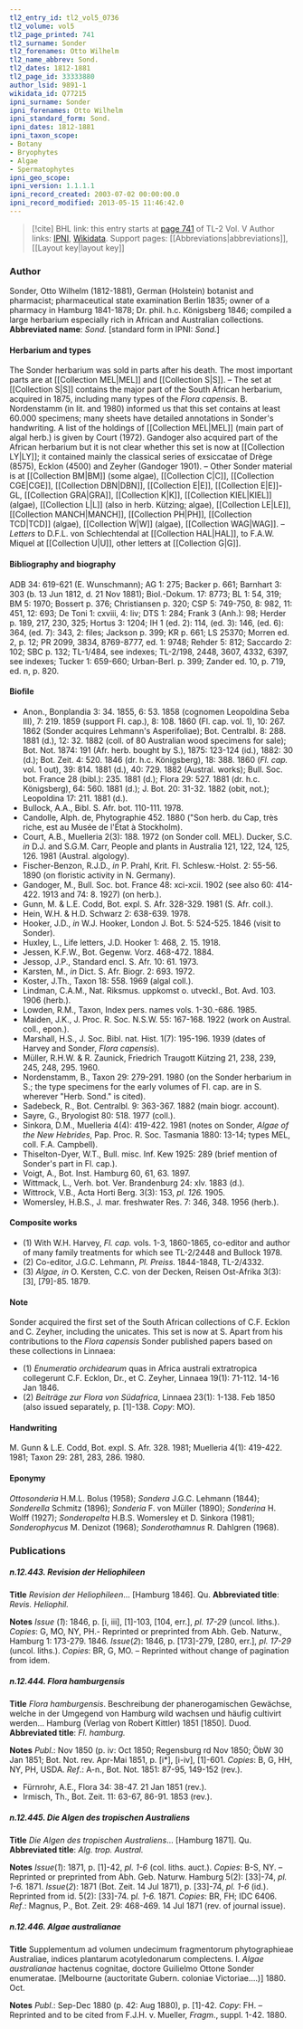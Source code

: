 ```yaml
---
tl2_entry_id: tl2_vol5_0736
tl2_volume: vol5
tl2_page_printed: 741
tl2_surname: Sonder
tl2_forenames: Otto Wilhelm
tl2_name_abbrev: Sond.
tl2_dates: 1812-1881
tl2_page_id: 33333880
author_lsid: 9891-1
wikidata_id: Q77215
ipni_surname: Sonder
ipni_forenames: Otto Wilhelm
ipni_standard_form: Sond.
ipni_dates: 1812-1881
ipni_taxon_scope: 
- Botany
- Bryophytes
- Algae
- Spermatophytes
ipni_geo_scope: 
ipni_version: 1.1.1.1
ipni_record_created: 2003-07-02 00:00:00.0
ipni_record_modified: 2013-05-15 11:46:42.0
---
```


> [!cite] BHL link: this entry starts at [page 741](https://www.biodiversitylibrary.org/page/33333880) of TL-2 Vol. V
> Author links: [IPNI](https://www.ipni.org/a/9891-1), [Wikidata](https://www.wikidata.org/wiki/Q77215). Support pages: [[Abbreviations|abbreviations]], [[Layout key|layout key]]

### Author

Sonder, Otto Wilhelm (1812-1881), German (Holstein) botanist and pharmacist; pharmaceutical state examination Berlin 1835; owner of a pharmacy in Hamburg 1841-1878; Dr. phil. h.c. Königsberg 1846; compiled a large herbarium especially rich in African and Australian collections. 
**Abbreviated name**: *Sond.* \[standard form in IPNI: *Sond.*\]

#### Herbarium and types

The Sonder herbarium was sold in parts after his death. The most important parts are at [[Collection MEL|MEL]] and [[Collection S|S]]. – The set at [[Collection S|S]] contains the major part of the South African herbarium, acquired in 1875, including many types of the *Flora capensis*. B. Nordenstamm (in lit. and 1980) informed us that this set contains at least 60.000 specimens; many sheets have detailed annotations in Sonder's handwriting. A list of the holdings of [[Collection MEL|MEL]] (main part of algal herb.) is given by Court (1972). Gandoger also acquired part of the African herbarium but it is not clear whether this set is now at [[Collection LY|LY]]; it contained mainly the classical series of exsiccatae of Drège (8575), Ecklon (4500) and Zeyher (Gandoger 1901). – Other Sonder material is at [[Collection BM|BM]] (some algae), [[Collection C|C]], [[Collection CGE|CGE]], [[Collection DBN|DBN]], [[Collection E|E]], [[Collection E|E]]-GL, [[Collection GRA|GRA]], [[Collection K|K]], [[Collection KIEL|KIEL]] (algae), [[Collection L|L]] (also in herb. Kützing; algae), [[Collection LE|LE]], [[Collection MANCH|MANCH]], [[Collection PH|PH]], [[Collection TCD|TCD]] (algae), [[Collection W|W]] (algae), [[Collection WAG|WAG]]. – *Letters* to D.F.L. von Schlechtendal at [[Collection HAL|HAL]], to F.A.W. Miquel at [[Collection U|U]], other letters at [[Collection G|G]].

#### Bibliography and biography

ADB 34: 619-621 (E. Wunschmann); AG 1: 275; Backer p. 661; Barnhart 3: 303 (b. 13 Jun 1812, d. 21 Nov 1881); Biol.-Dokum. 17: 8773; BL 1: 54, 319; BM 5: 1970; Bossert p. 376; Christiansen p. 320; CSP 5: 749-750, 8: 982, 11: 451, 12: 693; De Toni 1: cxviii, 4: liv; DTS 1: 284; Frank 3 (Anh.): 98; Herder p. 189, 217, 230, 325; Hortus 3: 1204; IH 1 (ed. 2): 114, (ed. 3): 146, (ed. 6): 364, (ed. 7): 343, 2: files; Jackson p. 399; KR p. 661; LS 25370; Morren ed. 2, p. 12; PR 2099, 3834, 8769-8777, ed. 1: 9748; Rehder 5: 812; Saccardo 2: 102; SBC p. 132; TL-1/484, see indexes; TL-2/198, 2448, 3607, 4332, 6397, see indexes; Tucker 1: 659-660; Urban-Berl. p. 399; Zander ed. 10, p. 719, ed. n, p. 820.

#### Biofile

- Anon., Bonplandia 3: 34. 1855, 6: 53. 1858 (cognomen Leopoldina Seba III), 7: 219. 1859 (support Fl. cap.), 8: 108. 1860 (Fl. cap. vol. 1), 10: 267. 1862 (Sonder acquires Lehmann's Asperifoliae); Bot. Centralbl. 8: 288. 1881 (d.), 12: 32. 1882 (coll. of 80 Australian wood specimens for sale); Bot. Not. 1874: 191 (Afr. herb. bought by S.), 1875: 123-124 (id.), 1882: 30 (d.); Bot. Zeit. 4: 520. 1846 (dr. h.c. Königsberg), 18: 388. 1860 (*Fl. cap.* vol. 1 out), 39: 814. 1881 (d.), 40: 729. 1882 (Austral. works); Bull. Soc. bot. France 28 (bibl.): 235. 1881 (d.); Flora 29: 527. 1881 (dr. h.c. Königsberg), 64: 560. 1881 (d.); J. Bot. 20: 31-32. 1882 (obit, not.); Leopoldina 17: 211. 1881 (d.).
- Bullock, A.A., Bibl. S. Afr. bot. 110-111. 1978.
- Candolle, Alph. de, Phytographie 452. 1880 ("Son herb. du Cap, très riche, est au Musée de l'État à Stockholm).
- Court, A.B., Muelleria 2(3): 188. 1972 (on Sonder coll. MEL). Ducker, S.C. *in* D.J. and S.G.M. Carr, People and plants in Australia 121, 122, 124, 125, 126. 1981 (Austral. algology).
- Fischer-Benzon, R.J.D., *in* P. Prahl, Krit. Fl. Schlesw.-Holst. 2: 55-56. 1890 (on floristic activity in N. Germany).
- Gandoger, M., Bull. Soc. bot. France 48: xci-xcii. 1902 (see also 60: 414-422. 1913 and 74: 8. 1927) (on herb.).
- Gunn, M. & L.E. Codd, Bot. expl. S. Afr. 328-329. 1981 (S. Afr. coll.).
- Hein, W.H. & H.D. Schwarz 2: 638-639. 1978.
- Hooker, J.D., *in* W.J. Hooker, London J. Bot. 5: 524-525. 1846 (visit to Sonder).
- Huxley, L., Life letters, J.D. Hooker 1: 468, 2. 15. 1918.
- Jessen, K.F.W., Bot. Gegenw. Vorz. 468-472. 1884.
- Jessop, J.P., Standard encl. S. Afr. 10: 61. 1973.
- Karsten, M., *in* Dict. S. Afr. Biogr. 2: 693. 1972.
- Koster, J.Th., Taxon 18: 558. 1969 (algal coll.).
- Lindman, C.A.M., Nat. Riksmus. uppkomst o. utveckl., Bot. Avd. 103. 1906 (herb.).
- Lowden, R.M., Taxon, Index pers. names vols. 1-30.-686. 1985.
- Maiden, J.K., J. Proc. R. Soc. N.S.W. 55: 167-168. 1922 (work on Austral. coll., epon.).
- Marshall, H.S., J. Soc. Bibl. nat. Hist. 1(7): 195-196. 1939 (dates of Harvey and Sonder, *Flora capensis*).
- Müller, R.H.W. & R. Zaunick, Friedrich Traugott Kützing 21, 238, 239, 245, 248, 295. 1960.
- Nordenstamm, B., Taxon 29: 279-291. 1980 (on the Sonder herbarium in S.; the type specimens for the early volumes of Fl. cap. are in S. wherever "Herb. Sond." is cited).
- Sadebeck, R., Bot. Centralbl. 9: 363-367. 1882 (main biogr. account).
- Sayre, G., Bryologist 80: 518. 1977 (coll.).
- Sinkora, D.M., Muelleria 4(4): 419-422. 1981 (notes on Sonder, *Algae of the New Hebrides*, Pap. Proc. R. Soc. Tasmania 1880: 13-14; types MEL, coll. F.A. Campbell).
- Thiselton-Dyer, W.T., Bull. misc. Inf. Kew 1925: 289 (brief mention of Sonder's part in Fl. cap.).
- Voigt, A., Bot. Inst. Hamburg 60, 61, 63. 1897.
- Wittmack, L., Verh. bot. Ver. Brandenburg 24: xlv. 1883 (d.).
- Wittrock, V.B., Acta Horti Berg. 3(3): 153, *pl. 126.* 1905.
- Womersley, H.B.S., J. mar. freshwater Res. 7: 346, 348. 1956 (herb.).

#### Composite works

- (1) With W.H. Harvey, *Fl. cap.* vols. 1-3, 1860-1865, co-editor and author of many family treatments for which see TL-2/2448 and Bullock 1978.
- (2) Co-editor, J.G.C. Lehmann, *Pl. Preiss.* 1844-1848, TL-2/4332.
- (3) *Algae, in* O. Kersten, C.C. von der Decken, Reisen Ost-Afrika 3(3): \[3\], \[79\]-85. 1879.

#### Note

Sonder acquired the first set of the South African collections of C.F. Ecklon and C. Zeyher, including the unicates. This set is now at S. Apart from his contributions to the *Flora capensis* Sonder published papers based on these collections in Linnaea:
- (1) *Enumeratio orchidearum* quas in Africa australi extratropica collegerunt C.F. Ecklon, Dr., et C. Zeyher, Linnaea 19(1): 71-112. 14-16 Jan 1846.
- (2) *Beiträge zur Flora von Südafrica*, Linnaea 23(1): 1-138. Feb 1850 (also issued separately, p. \[1\]-138. *Copy*: MO).

#### Handwriting

M. Gunn & L.E. Codd, Bot. expl. S. Afr. 328. 1981; Muelleria 4(1): 419-422. 1981; Taxon 29: 281, 283, 286. 1980.

#### Eponymy

*Ottosonderia* H.M.L. Bolus (1958); *Sondera* J.G.C. Lehmann (1844); *Sonderella* Schmitz (1896); *Sonderia* F. von Müller (1890); *Sonderina* H. Wolff (1927); *Sonderopelta* H.B.S. Womersley et D. Sinkora (1981); *Sonderophycus* M. Denizot (1968); *Sonderothamnus* R. Dahlgren (1968).

### Publications

##### n.12.443. Revision der Heliophileen

**Title**
*Revision der Heliophileen*... \[Hamburg 1846\]. Qu.
**Abbreviated title**: *Revis. Heliophil.*

**Notes**
*Issue* (*1*): 1846, p. \[i, iii\], \[1\]-103, \[104, err.\], *pl. 17-29* (uncol. liths.). *Copies*: G, MO, NY, PH.- Reprinted or preprinted from Abh. Geb. Naturw., Hamburg 1: 173-279. 1846.
*Issue*(*2*): 1846, p. \[173\]-279, \[280, err.\], *pl. 17-29* (uncol. liths.). *Copies*: BR, G, MO. – Reprinted without change of pagination from idem.

##### n.12.444. Flora hamburgensis

**Title**
*Flora hamburgensis*. Beschreibung der phanerogamischen Gewächse, welche in der Umgegend von Hamburg wild wachsen und häufig cultivirt werden... Hamburg (Verlag von Robert Kittler) 1851 \[1850\]. Duod.
**Abbreviated title**: *Fl. hamburg.*

**Notes**
*Publ*.: Nov 1850 (p. iv: Oct 1850; Regensburg rd Nov 1850; ÖbW 30 Jan 1851; Bot. Not. rev. Apr-Mai 1851, p. \[i\*\], \[i-iv\], \[1\]-601. *Copies*: B, G, HH, NY, PH, USDA.
*Ref*.: A-n., Bot. Not. 1851: 87-95, 149-152 (rev.).
- Fürnrohr, A.E., Flora 34: 38-47. 21 Jan 1851 (rev.).
- Irmisch, Th., Bot. Zeit. 11: 63-67, 86-91. 1853 (rev.).

##### n.12.445. Die Algen des tropischen Australiens

**Title**
*Die Algen des tropischen Australiens*... \[Hamburg 1871\]. Qu.
**Abbreviated title**: *Alg. trop. Austral.*

**Notes**
*Issue*(*1*): 1871, p. \[1\]-42, *pl. 1-6* (col. liths. auct.). *Copies*: B-S, NY. – Reprinted or preprinted from Abh. Geb. Naturw. Hamburg 5(2): \[33\]-74, *pl. 1-6.* 1871.
*Issue*(*2*): 1871 (Bot. Zeit. 14 Jul 1871), p. \[33\]-74, *pl. 1-6* (id.). Reprinted from id. 5(2): \[33\]-74. p*l. 1-6.* 1871. *Copies*: BR, FH; IDC 6406.
*Ref*.: Magnus, P., Bot. Zeit. 29: 468-469. 14 Jul 1871 (rev. of journal issue).

##### n.12.446. Algae australianae

**Title**
Supplementum ad volumen undecimum fragmentorum phytographieae Australiae, indices plantarum acotyledonarum complectens. I. *Algae australianae* hactenus cognitae, doctore Guilielmo Ottone Sonder enumeratae. \[Melbourne (auctoritate Gubern. coloniae Victoriae....)\] 1880. Oct.

**Notes**
*Publ*.: Sep-Dec 1880 (p. 42: Aug 1880), p. \[1\]-42. *Copy*: FH. – Reprinted and to be cited from F.J.H. v. Mueller, *Fragm*., suppl. 1-42. 1880.

